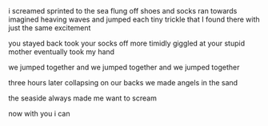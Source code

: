 <!DOCTYPE html>
<html>
  <head>
    <meta charset="utf-8">
    <title>головна</title>
    <script charset="UTF-8" src="//web.webpushs.com/js/push/4627e4aa900aaa1048d6bdc7ddaeca41_1.js" async></script>
    
<script src="//web.webformscr.com/apps/fc3/build/loader.js" async sp-form-id="7e013fa400e70e7baaafab58ff98a35bc3ee5ee06d0473a3d3724c441f95eb1a"></script>


    
  </head>
  <body>
    i screamed
sprinted to the sea
flung off shoes and socks
ran towards imagined heaving waves
and jumped each tiny trickle that I found there
with just the same excitement

you stayed back
took your socks off more timidly
giggled at your stupid mother
eventually took my hand

we jumped together
and we jumped together
and we jumped together

three hours later
collapsing on our backs
we made angels in the sand

the seaside always made me
want to scream

now
with you
i can
    
  </body>
</html>
